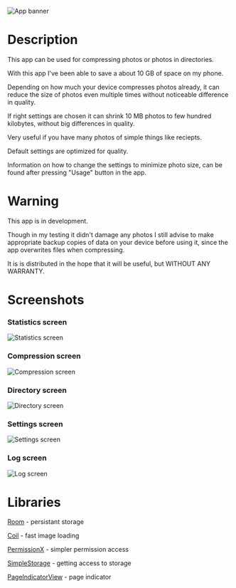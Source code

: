 ![App banner](./fastlane/metadata/android/en-US/images/featureGraphic.png)

# Description
This app can be used for compressing photos or photos in directories.

With this app I've been able to save a about 10 GB of space on my phone.

Depending on how much your device compresses photos already, it can reduce the size of photos even multiple times without noticeable difference in quality.

If right settings are chosen it can shrink 10 MB photos to few hundred kilobytes, without big differences in quality.

Very useful if you have many photos of simple things like reciepts.

Default settings are optimized for quality.

Information on how to change the settings to minimize photo size, can be found after pressing "Usage" button in the app.

# Warning
This app is in development.

Though in my testing it didn't damage any photos I still advise to make appropriate backup copies of data on your device before using it, since the app overwrites files when compressing.

It is is distributed in the hope that it will be useful, but WITHOUT ANY WARRANTY.

# Screenshots
### Statistics screen
![Statistics screen](./fastlane/metadata/android/en-US/images/phoneScreenshots/1.png)
### Compression screen
![Compression screen](./fastlane/metadata/android/en-US/images/phoneScreenshots/2.png)
### Directory screen
![Directory screen](./fastlane/metadata/android/en-US/images/phoneScreenshots/3.png)
### Settings screen
![Settings screen](./fastlane/metadata/android/en-US/images/phoneScreenshots/4.png)
### Log screen
![Log screen](./fastlane/metadata/android/en-US/images/phoneScreenshots/5.png)

# Libraries
[Room](https://developer.android.com/jetpack/androidx/releases/room) - persistant storage

[Coil](https://coil-kt.github.io/coil/) - fast image loading

[PermissionX](https://github.com/guolindev/PermissionX) - simpler permission access

[SimpleStorage](https://github.com/anggrayudi/SimpleStorage) - getting access to storage

[PageIndicatorView](https://github.com/romandanylyk/PageIndicatorView) - page indicator

